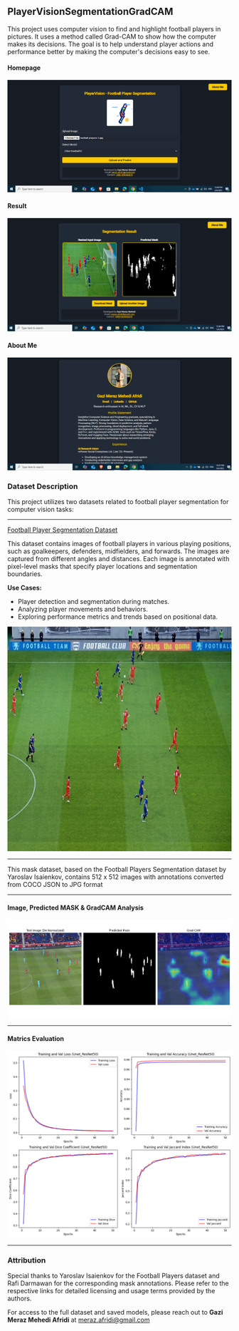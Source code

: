 ## PlayerVisionSegmentationGradCAM

This project uses computer vision to find and highlight football players in pictures. It uses a method called Grad-CAM to show how the computer makes its decisions. The goal is to help understand player actions and performance better by making the computer's decisions easy to see.
#### Homepage
![Homepage](https://github.com/merazAfridi/PlayerVision-Football-Players-Segmentation-Website-/blob/main/homepage%20demo.PNG)
#### Result
![Results](https://github.com/merazAfridi/PlayerVision-Football-Players-Segmentation-Website-/blob/main/Result%20Page%20demo.PNG)
#### About Me
![About Me](https://github.com/merazAfridi/PlayerVision-Football-Players-Segmentation-Website-/blob/main/about%20me%20page%20demo.PNG)

### Dataset Description

This project utilizes two datasets related to football player segmentation for computer vision tasks:

---

[Football Player Segmentation Dataset](https://www.kaggle.com/datasets/ihelon/football-player-segmentation)

   This dataset contains images of football players in various playing positions, such as goalkeepers, defenders, midfielders, and forwards. The images are captured from different angles and distances. Each image is annotated with pixel-level masks that specify player locations and segmentation boundaries.



   **Use Cases:**  
   - Player detection and segmentation during matches.  
   - Analyzing player movements and behaviors.  
   - Exploring performance metrics and trends based on positional data.
     
![Dataset Image](https://github.com/merazAfridi/PlayerVision-Football-Players-Segmentation-Website-/blob/main/static/results/f1ed0910592644f3b0cb340f41ee6d9c_resized.png)

---

This mask dataset, based on the  Football Players Segmentation dataset by Yaroslav Isaienkov, contains 512 x 512 images with annotations converted from COCO JSON to JPG format

---
#### Image, Predicted MASK & GradCAM Analysis
![Dataset Image Prediction](https://github.com/merazAfridi/PlayerVision-Football-Players-Segmentation-Website-/blob/main/evaluation.png)

---
#### Matrics Evaluation
![matrics Evaluation](https://github.com/merazAfridi/PlayerVision-Football-Players-Segmentation-Website-/blob/main/Model%20Evaluation%20(Unet_ResNet50).png)

---

### Attribution
Special thanks to Yaroslav Isaienkov for the Football Players dataset and Rafi Darmawan for the corresponding mask annotations.
Please refer to the respective links for detailed licensing and usage terms provided by the authors.

For access to the full dataset and saved models, please reach out to **Gazi Meraz Mehedi Afridi** at [meraz.afridi@gmail.com](mailto:meraz.afridi@gmail.com)

